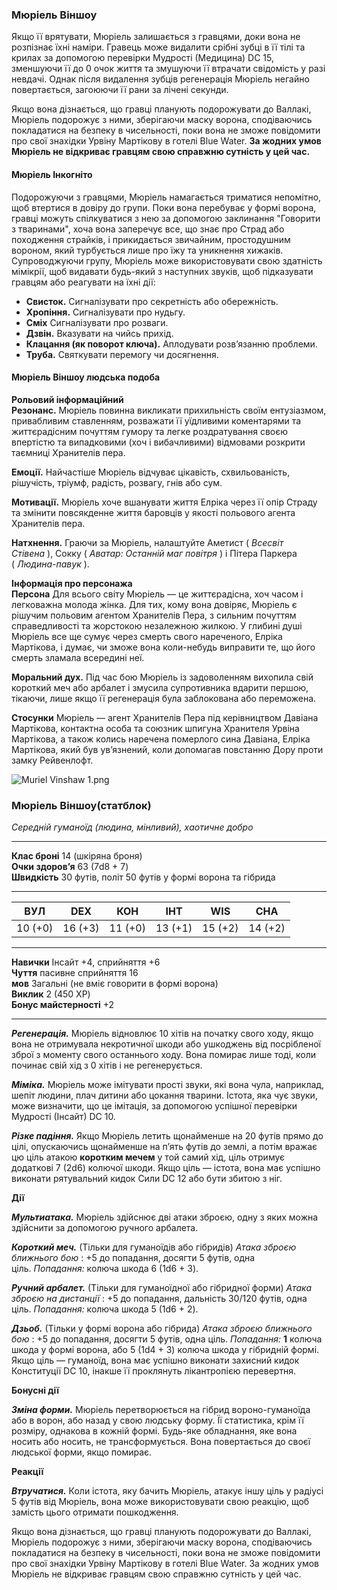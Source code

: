 ### Мюріель Віншоу
Якщо її врятувати, Мюріель залишається з гравцями, доки вона не розпізнає їхні наміри. Гравець може видалити срібні зубці в її тілі та крилах за допомогою перевірки Мудрості (Медицина) DC 15, зменшуючи її до 0 очок життя та змушуючи її втрачати свідомість у разі невдачі. Однак після видалення зубців регенерація Мюріель негайно повертається, загоюючи її рани за лічені секунди.

Якщо вона дізнається, що гравці планують подорожувати до Валлакі, Мюріель подорожує з ними, зберігаючи маску ворона, сподіваючись покладатися на безпеку в чисельності, поки вона не зможе повідомити про свої знахідки Урвіну Мартікову в готелі Blue Water. **За жодних умов Мюріель не відкриває гравцям свою справжню сутність у цей час.**

#### Мюріель Інкогніто

Подорожуючи з гравцями, Мюріель намагається триматися непомітно, щоб втертися в довіру до групи. Поки вона перебуває у формі ворона, гравці можуть спілкуватися з нею за допомогою заклинання "Говорити з тваринами", хоча вона заперечує все, що знає про Страд або походження страйків, і прикидається звичайним, простодушним вороном, який турбується лише про їжу та уникнення хижаків. 
Супроводжуючи групу, Мюріель може використовувати свою здатність мімікрії, щоб видавати будь-який з наступних звуків, щоб підказувати гравцям або реагувати на їхні дії:

- **Свисток.** Сигналізувати про секретність або обережність.
- **Хропіння.** Сигналізувати про нудьгу.
- **Сміх** Сигналізувати про розваги.
- **Дзвін.** Вказувати на чийсь прихід.
- **Клацання (як поворот ключа).** Аплодувати розв’язанню проблеми.
- **Труба.** Святкувати перемогу чи досягнення.
#### Мюріель Віншоу людська подоба
**Рольовий інформаційний**  
**Резонанс.** Мюріель повинна викликати прихильність своїм ентузіазмом, привабливим ставленням, розважати її уїдливими коментарями та життєрадісним почуттям гумору та легке роздратування своєю впертістю та випадковими (хоч і вибачливими) відмовами розкрити таємниці Хранителів пера.

**Емоції.** Найчастіше Мюріель відчуває цікавість, схвильованість, рішучість, тріумф, радість, розвагу, гнів або сум.

**Мотивації.** Мюріель хоче вшанувати життя Елріка через її опір Страду та змінити повсякденне життя баровців у якості польового агента Хранителів пера.

**Натхнення.** Граючи за Мюріель, налаштуйте Аметист ( _Всесвіт Стівена_ ), Сокку ( _Аватар: Останній маг повітря_ ) і Пітера Паркера ( _Людина-павук_ ).

**Інформація про персонажа**  
**Персона** Для всього світу Мюріель — це життєрадісна, хоч часом і легковажна молода жінка. Для тих, кому вона довіряє, Мюріель є рішучим польовим агентом Хранителів Пера, з сильним почуттям справедливості та жорстокою незалежною жилкою. У глибині душі Мюріель все ще сумує через смерть свого нареченого, Елріка Мартікова, і думає, чи зможе вона коли-небудь виправити те, що його смерть зламала всередині неї.

**Моральний дух.** Під час бою Мюріель із задоволенням вихопила свій короткий меч або арбалет і змусила супротивника вдарити першою, тікаючи, лише якщо її регенерація була заблокована або переможена.

**Стосунки** Мюріель — агент Хранителів Пера під керівництвом Давіана Мартікова, контактна особа та союзник шпигуна Хранителя Урвіна Мартікова, а також колись наречена померлого сина Давіана, Елріка Мартікова, який був ув’язнений, коли допомагав повстанню Дору проти замку Рейвенлофт.


![Muriel Vinshaw 1.png](https://publish-01.obsidian.md/access/7db64b11c71d88572ddc6cd06b888976/Muriel%20Vinshaw%201.png)
### Мюріель Віншоу(статблок)

_Середній гуманоїд (людина, мінливий), хаотичне добро_

---

**Клас броні** 14 (шкіряна броня)  
**Очки здоров’я** 63 (7d8 + 7)  
**Швидкість** 30 футів, політ 50 футів у формі ворона та гібрида

---

|ВУЛ|DEX|КОН|ІНТ|WIS|CHA|
|---|---|---|---|---|---|
|10 (+0)|16 (+3)|11 (+0)|13 (+1)|15 (+2)|14 (+2)|

---

**Навички** Інсайт +4, сприйняття +6  
**Чуття** пасивне сприйняття 16  
**мов** Загальні (не вміє говорити в формі ворона)  
**Виклик** 2 (450 XP)  
**Бонус майстерності** +2  

---

***Регенерація.*** Мюріель відновлює 10 хітів на початку свого ходу, якщо вона не отримувала некротичної шкоди або ушкоджень від посрібленої зброї з моменту свого останнього ходу. Вона помирає лише тоді, коли починає свій хід з 0 хітів і не регенерується.

**_Міміка._** Мюріель може імітувати прості звуки, які вона чула, наприклад, шепіт людини, плач дитини або цокання тварини. Істота, яка чує звуки, може визначити, що це імітація, за допомогою успішної перевірки Мудрості (Інсайт) DC 10.

**_Різке падіння._** Якщо Мюріель летить щонайменше на 20 футів прямо до цілі, опускаючись щонайменше на п’ять футів до землі, а потім вражає цю ціль атакою **коротким мечем** у той самий хід, ціль отримує додаткові 7 (2d6) колючої шкоди. Якщо ціль — істота, вона має успішно виконати рятувальний кидок Сили DC 12 або бути збитою з ніг.

 **Дії**

**_Мультиатака._** Мюріель здійснює дві атаки зброєю, одну з яких можна здійснити за допомогою ручного арбалета.

**_Короткий меч._** (Тільки для гуманоїдів або гібридів) _Атака зброєю ближнього бою_ : +5 до попадання, досягти 5 футів, одна ціль. _Попадання:_ колюча шкода 6 (1d6 + 3).

**_Ручний арбалет._** (Тільки для гуманоїдної або гібридної форми) _Атака зброєю на дистанції_ : +5 до попадання, дальність 30/120 футів, одна ціль. _Попадання:_ колюча шкода 5 (1d6 + 2).

**_Дзьоб._** (Тільки у формі ворона або гібрида) _Атака зброєю ближнього бою_ : +5 до попадання, досягти 5 футів, одна ціль. _Попадання:_ **1** колюча шкода у формі ворона, або 5 (1d4 + 3) колюча шкода у гібридній формі. Якщо ціль — гуманоїд, вона має успішно виконати захисний кидок Конституції DC 10, інакше її проклянуть лікантропією перевертня.

**Бонусні дії**

**_Зміна форми._** Мюріель перетворюється на гібрид вороно-гуманоїда або в ворон, або назад у свою людську форму. Її статистика, крім її розміру, однакова в кожній формі. Будь-яке обладнання, яке вона носить або носить, не трансформується. Вона повертається до своєї людської форми, якщо помирає.

**Реакції**

**_Втручатися._** Коли істота, яку бачить Мюріель, атакує іншу ціль у радіусі 5 футів від Мюріель, вона може використовувати свою реакцію, щоб замість цього отримати пошкодження.

Якщо вона дізнається, що гравці планують подорожувати до Валлакі, Мюріель подорожує з ними, зберігаючи маску ворона, сподіваючись покладатися на безпеку в чисельності, поки вона не зможе повідомити про свої знахідки Урвіну Мартікову в готелі Blue Water. За жодних умов Мюріель не відкриває гравцям свою справжню сутність у цей час.